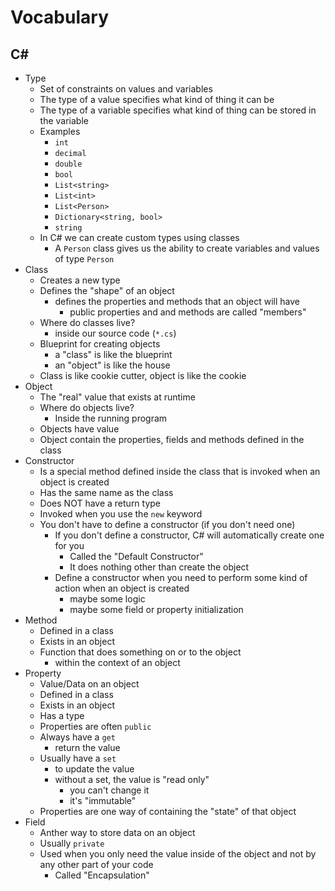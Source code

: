 # Vocabulary

## C#

* Type
  * Set of constraints on values and variables
  * The type of a value specifies what kind of thing it can be
  * The type of a variable specifies what kind of thing can be stored in the variable
  * Examples
    * `int`
    * `decimal`
    * `double`
    * `bool`
    * `List<string>`
    * `List<int>`
    * `List<Person>`
    * `Dictionary<string, bool>`
    * `string`
  * In C# we can create custom types using classes
    * A `Person` class gives us the ability to create variables and values of type `Person`
* Class
  * Creates a new type
  * Defines the "shape" of an object
    * defines the properties and methods that an object will have
      * public properties and and methods are called "members"
  * Where do classes live?
    * inside our source code (`*.cs`)
  * Blueprint for creating objects
    * a "class" is like the blueprint
    * an "object" is like the house
  * Class is like cookie cutter, object is like the cookie
* Object
  * The "real" value that exists at runtime
  * Where do objects live?
    * Inside the running program
  * Objects have value
  * Object contain the properties, fields and methods defined in the class
* Constructor
  * Is a special method defined inside the class that is invoked when an object is created
  * Has the same name as the class
  * Does NOT have a return type
  * Invoked when you use the `new` keyword
  * You don't have to define a constructor (if you don't need one)
    * If you don't define a constructor, C# will automatically create one for you
      * Called the "Default Constructor"
      * It does nothing other than create the object
    * Define a constructor when you need to perform some kind of action when an object is created
      * maybe some logic
      * maybe some field or property initialization
* Method
  * Defined in a class
  * Exists in an object
  * Function that does something on or to the object
    * within the context of an object
* Property
  * Value/Data on an object
  * Defined in a class
  * Exists in an object
  * Has a type
  * Properties are often `public`
  * Always have a `get`
    * return the value
  * Usually have a `set`
    * to update the value
    * without a set, the value is "read only"
      * you can't change it
      * it's "immutable"
  * Properties are one way of containing the "state" of that object
* Field
  * Anther way to store data on an object
  * Usually `private`
  * Used when you only need the value inside of the object and not by any other part of your code
    * Called "Encapsulation"

